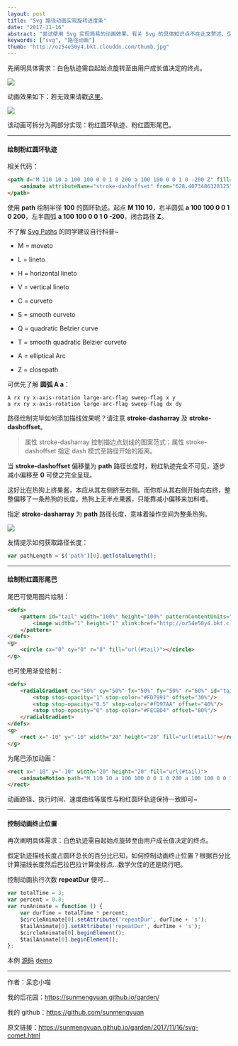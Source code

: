 ```yaml
---
layout: post
title: "Svg 路径动画实现旋转进度条"
date: "2017-11-16"
abstract: "尝试使用 Svg 实现简易的动画效果。有关 Svg 的具体知识点不在此文赘述，仅就所举示例的需求点阐述实现思路。"
keywords: ["svg", "路径动画"]
thumb: "http://oz54e50y4.bkt.clouddn.com/thumb.jpg"
---
```


先阐明具体需求：白色轨迹需自起始点旋转至由用户成长值决定的终点。

![](http://oz54e50y4.bkt.clouddn.com/thumb.jpg)

动画效果如下：若无效果请戳[这里](http://oz54e50y4.bkt.clouddn.com/demo.svg)。

![](http://oz54e50y4.bkt.clouddn.com/demo.svg)

该动画可拆分为两部分实现：粉红圆环轨迹、粉红圆形尾巴。

*****

#### 绘制粉红圆环轨迹

相关代码：

```html
<path d="M 110 10 a 100 100 0 0 1 0 200 a 100 100 0 0 1 0 -200 Z" fill="none" stroke="#FD7991" stroke-width="4" stroke-linecap="round" stroke-dasharray="628.4073486328125">
    <animate attributeName="stroke-dashoffset" from="628.4073486328125" to="0" dur="2s" repeatCount="indefinite" />
</path>
```

使用 __path__ 绘制半径 __100__ 的圆环轨迹。起点 __M 110 10__，右半圆弧 __a 100 100 0 0 1 0 200__，左半圆弧 __a 100 100 0 0 1 0 -200__，闭合路径 __Z__。

不了解 [Svg Paths](https://developer.mozilla.org/en-US/docs/Web/SVG/Tutorial/Paths) 的同学建议自行科普~

+ M = moveto

+ L = lineto

+ H = horizontal lineto

+ V = vertical lineto

+ C = curveto

+ S = smooth curveto

+ Q = quadratic Belzier curve

+ T = smooth quadratic Belzier curveto

+ A = elliptical Arc

+ Z = closepath

可优先了解 __圆弧 A a__：

```
A rx ry x-axis-rotation large-arc-flag sweep-flag x y
a rx ry x-axis-rotation large-arc-flag sweep-flag dx dy
```

路径绘制完毕如何添加描线效果呢？请注意 __stroke-dasharray__ 及 __stroke-dashoffset__。

> 属性 stroke-dasharray 控制描边点划线的图案范式；属性 stroke-dashoffset 指定 dash 模式至路径开始的距离。

当 __stroke-dashoffset__ 偏移量为 __path__ 路径长度时，粉红轨迹完全不可见，逐步减小偏移至 __0__ 可使之完全呈现。

这好比在热狗上挤果酱，本应从其左侧挤至右侧。而你却从其右侧开始向右挤，整整偏移了一条热狗的长度。热狗上无半点果酱，只能靠减小偏移来加料喽。

指定 __stroke-dasharray__ 为 __path__ 路径长度，意味着操作空间为整条热狗。

![](http://oz54e50y4.bkt.clouddn.com/hotdog.png)

友情提示如何获取路径长度：

```js
var pathLength = $('path')[0].getTotalLength();
```

*****

#### 绘制粉红圆形尾巴

尾巴可使用图片绘制：

```html
<defs>
    <pattern id="tail" width="100%" height="100%" patternContentUnits="objectBoundingBox">
        <image width="1" height="1" xlink:href="http://oz54e50y4.bkt.clouddn.com/tail.png" />
    </pattern>
</defs>
<g>
    <circle cx="0" cy="0" r="8" fill="url(#tail)"></circle>
</g>
```

也可使用渐变绘制：

```html
<defs>
    <radialGradient cx="50%" cy="50%" fx="50%" fy="50%" r="60%" id="tail">
        <stop stop-opacity="1" stop-color="#FD7991" offset="30%"/>
        <stop stop-opacity="0.5" stop-color="#fD97AA" offset="40%"/>
        <stop stop-opacity="0" stop-color="#FECBD4" offset="80%"/>
    </radialGradient>
</defs>
<g>
    <rect x="-10" y="-10" width="20" height="20" fill="url(#tail)"></rect>
</g>
```

为尾巴添加动画：

```html
<rect x="-10" y="-10" width="20" height="20" fill="url(#tail)">
    <animateMotion path="M 110 10 a 100 100 0 0 1 0 200 a 100 100 0 0 1 0 -200 Z" rotate="auto" dur="2s" repeatCount="indefinite" />
</rect>
```

动画路径、执行时间、速度曲线等属性与粉红圆环轨迹保持一致即可~

*****

#### 控制动画终止位置

再次阐明具体需求：白色轨迹需自起始点旋转至由用户成长值决定的终点。

假定轨迹描线长度占圆环总长的百分比已知，如何控制动画终止位置？根据百分比计算描线长度然后巴拉巴拉计算坐标点...数学欠佳的还是绕行吧。

控制动画执行次数 __repeatDur__ 便可...

```js
var totalTime = 3;
var percent = 0.8;
var runAnimate = function () {
    var durTime = totalTime * percent;
    $circleAnimate[0].setAttribute('repeatDur', durTime + 's');
    $tailAnimate[0].setAttribute('repeatDur', durTime + 's');
    $circleAnimate[0].beginElement();
    $tailAnimate[0].beginElement();
};
```

本例 [源码](https://github.com/sunmengyuan/metis/blob/master/svg/comet.html) [demo](https://sunmengyuan.github.io/demos/svg/comet.html)

*****

作者：呆恋小喵

我的后花园：<https://sunmengyuan.github.io/garden/>

我的 github：<https://github.com/sunmengyuan>

原文链接：<https://sunmengyuan.github.io/garden/2017/11/16/svg-comet.html>
